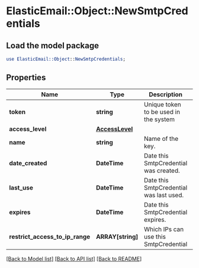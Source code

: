 # ElasticEmail::Object::NewSmtpCredentials

## Load the model package
```perl
use ElasticEmail::Object::NewSmtpCredentials;
```

## Properties
Name | Type | Description | Notes
------------ | ------------- | ------------- | -------------
**token** | **string** | Unique token to be used in the system | [optional] 
**access_level** | [**AccessLevel**](AccessLevel.md) |  | [optional] 
**name** | **string** | Name of the key. | [optional] 
**date_created** | **DateTime** | Date this SmtpCredential was created. | [optional] 
**last_use** | **DateTime** | Date this SmtpCredential was last used. | [optional] 
**expires** | **DateTime** | Date this SmtpCredential expires. | [optional] 
**restrict_access_to_ip_range** | **ARRAY[string]** | Which IPs can use this SmtpCredential | [optional] 

[[Back to Model list]](../README.md#documentation-for-models) [[Back to API list]](../README.md#documentation-for-api-endpoints) [[Back to README]](../README.md)


